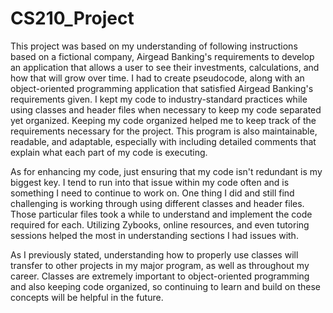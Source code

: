 # CS210_Project
This project was based on my understanding of following instructions based on a fictional company, Airgead Banking's requirements to develop an application that allows a user to see their investments, calculations, and how that will grow over time. I had to create pseudocode, along with an object-oriented programming application that satisfied Airgead Banking's requirements given. I kept my code to industry-standard practices while using classes and header files when necessary to keep my code separated yet organized. Keeping my code organized helped me to keep track of the requirements necessary for the project. This program is also maintainable, readable, and adaptable, especially with including detailed comments that explain what each part of my code is executing.

As for enhancing my code, just ensuring that my code isn't redundant is my biggest key. I tend to run into that issue within my code often and is something I need to continue to work on. One thing I did and still find challenging is working through using different classes and header files. Those particular files took a while to understand and implement the code required for each. Utilizing Zybooks, online resources, and even tutoring sessions helped the most in understanding sections I had issues with.

As I previously stated, understanding how to properly use classes will transfer to other projects in my major program, as well as throughout my career. Classes are extremely important to object-oriented programming and also keeping code organized, so continuing to learn and build on these concepts will be helpful in the future.
